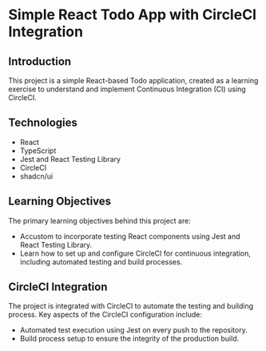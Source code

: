 # Simple React Todo App with CircleCI Integration

## Introduction

This project is a simple React-based Todo application, created as a learning exercise to understand and implement Continuous Integration (CI) using CircleCI.

## Technologies

- React
- TypeScript
- Jest and React Testing Library
- CircleCI
- shadcn/ui

## Learning Objectives

The primary learning objectives behind this project are:

- Accustom to incorporate testing React components using Jest and React Testing Library.
- Learn how to set up and configure CircleCI for continuous integration, including automated testing and build processes.

## CircleCI Integration

The project is integrated with CircleCI to automate the testing and building process. Key aspects of the CircleCI configuration include:

- Automated test execution using Jest on every push to the repository.
- Build process setup to ensure the integrity of the production build.
